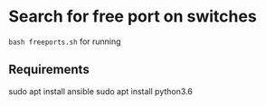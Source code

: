 Search for free port on switches
=========

```bash freeports.sh``` for running


Requirements
------------
sudo apt install ansible
sudo apt install python3.6
